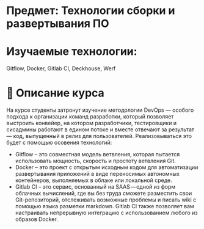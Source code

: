 # Предмет: Технологии сборки и развертывания ПО

# Изучаемые технологии:

Gitflow, Docker, Gitlab CI, Deckhouse, Werf

# 📜 Описание курса

На курсе студенты затронут изучение методологии DevOps — особого подхода к организации команд разработки, который позволяет выстроить конвейер, на котором разработчики, тестировщики и сисадмины работают в едином потоке и вместе отвечают за результат — код, выпущенный в релиз для пользователей. Реализовываться это будет с помощью осовения технологий:
* Gitflow – это совместная модель ветвления, которая пытается использовать мощность, скорость и простоту ветвления Git.
* Docker – это проект с открытым исходным кодом для автоматизации развертывания приложений в виде переносимых автономных контейнеров, выполняемых в облаке или локальной среде.
* Gitlab CI – это сервис, основанный на SAAS — одной из форм облачных вычислений, где вы без труда сможете разместить свои Git-репозиторий, отслеживать возможные проблемы и писать wiki с помощью языка разметки markdown. Gitlab CI также позволяет вам настраивать непрерывную интеграцию с использованием любого из образов Docker.
